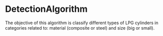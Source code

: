 # DetectionAlgorithm
The objective of this algorithm is classify different types of LPG cylinders in categories related to: material (composite or steel) and size (big or small).
